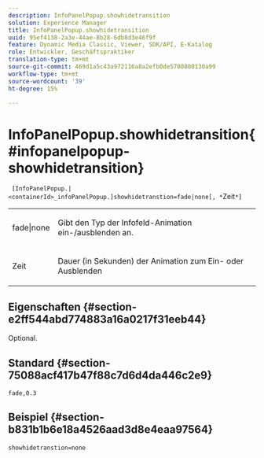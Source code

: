 ```yaml
---
description: InfoPanelPopup.showhidetransition
solution: Experience Manager
title: InfoPanelPopup.showhidetransition
uuid: 95ef4138-2a3e-44ae-8b28-6db8d3e46f9f
feature: Dynamic Media Classic, Viewer, SDK/API, E-Katalog
role: Entwickler, Geschäftspraktiker
translation-type: tm+mt
source-git-commit: 469d1a5c43a972116a8a2efb0de5708800130a99
workflow-type: tm+mt
source-wordcount: '39'
ht-degree: 15%

---
```



# InfoPanelPopup.showhidetransition{#infopanelpopup-showhidetransition}

` [InfoPanelPopup.|<containerId>_infoPanelPopup.]showhidetranstion=fade|none[, *`Zeit`*]`

<table id="table_863763B730A949AA8C0E11E6F8461E3A"> 
 <tbody> 
  <tr> 
   <td colname="col1"> <p><span class="codeph"> fade|none</span> </p> </td> 
   <td colname="col2"> <p> Gibt den Typ der Infofeld-Animation ein-/ausblenden an. </p> </td> 
  </tr> 
  <tr> 
   <td> <p> <span class="codeph"><span class="varname"> Zeit</span></span> </p> </td> 
   <td> <p> Dauer (in Sekunden) der Animation zum Ein- oder Ausblenden </p> </td> 
  </tr> 
 </tbody> 
</table>

## Eigenschaften {#section-e2ff544abd774883a16a0217f31eeb44}

Optional.

## Standard {#section-75088acf417b47f88c7d6d4da446c2e9}

`fade,0.3`

## Beispiel {#section-b831b1b6e18a4526aad3d8e4eaa97564}

`showhidetranstion=none`
